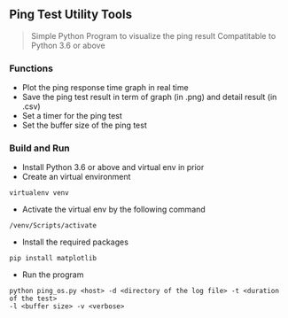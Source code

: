 ## Ping Test Utility Tools
> Simple Python Program to visualize the ping result
> Compatitable to Python 3.6 or above

### Functions
- Plot the ping response time graph in real time
- Save the ping test result in term of graph (in .png) and detail result (in .csv)
- Set a timer for the ping test
- Set the buffer size of the ping test

### Build and Run
-  Install Python 3.6 or above and virtual env in prior
-  Create an virtual environment
```
virtualenv venv
```
- Activate the virtual env by the following command
```
/venv/Scripts/activate
```
- Install the required packages
```
pip install matplotlib
```
- Run the program
```
python ping_os.py <host> -d <directory of the log file> -t <duration of the test>
-l <buffer size> -v <verbose>
``` 
